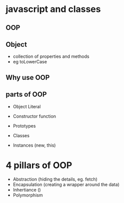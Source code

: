 # javascript and classes
 
 ## OOP

 ## Object
 - collection of properties and methods
 - eg toLowerCase

 ## Why use OOP

 ## parts of OOP
 - Object Literal

 - Constructor function
 - Prototypes
 - Classes
 - Instances (new, this)

# 4 pillars of OOP
- Abstraction (hiding the details, eg. fetch)
- Encapsulation (creating a wrapper around the data)
- Inhertiance ()
- Polymorphism 

